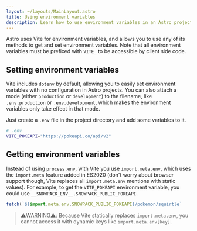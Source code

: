 ```yaml
---
layout: ~/layouts/MainLayout.astro
title: Using environment variables
description: Learn how to use environment variables in an Astro project.
---
```


Astro uses Vite for environment variables, and allows you to use any of its methods to get and set environment variables. Note that all environment variables must be prefixed with `VITE_` to be accessible by client side code.

## Setting environment variables

Vite includes `dotenv` by default, allowing you to easily set environment variables with no configuration in Astro projects. You can also attach a mode (either `production` or `development`) to the filename, like `.env.production` or `.env.development`, which makes the environment variables only take effect in that mode.

Just create a `.env` file in the project directory and add some variables to it.

```bash
# .env
VITE_POKEAPI="https://pokeapi.co/api/v2"
```

## Getting environment variables

Instead of using `process.env`, with Vite you use `import.meta.env`, which uses the `import.meta` feature added in ES2020 (don't worry about browser support though, Vite replaces all `import.meta.env` mentions with static values). For example, to get the `VITE_POKEAPI` environment variable, you could use `__SNOWPACK_ENV__.SNOWPACK_PUBLIC_POKEAPI`.

```js
fetch(`${import.meta.env.SNOWPACK_PUBLIC_POKEAPI}/pokemon/squirtle`
```

> ⚠️WARNING⚠️:
> Because Vite statically replaces `import.meta.env`, you cannot access it with dynamic keys like `import.meta.env[key]`.
